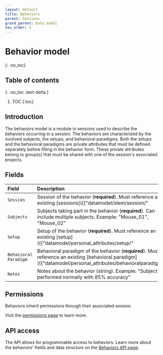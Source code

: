 ```yaml
---
layout: default
title: Behaviors
parent: Sessions
grand_parent: Data model
nav_order: 1
---
```


# Behavior model
{: .no_toc}

## Table of contents
{: .no_toc .text-delta }

1. TOC
{:toc}

## Introduction

The behaviors model is a module in sessions used to describe the behaviors occurring in a session. The behaviors are characterized by the involved subjects, the setups, and behavioral paradigms. Both the setups and the behavioral paradigms are private attributes that must be defined separately before filling in the behavior form. These private attributes belong to group(s) that must be shared with one of the session's associated projects.

## Fields

| Field | Description |
|:------|:------------|
| ``Session`` | Session of the behavior (**required**). Must reference an existing [sessions]({{"datamodel/stem/session/"|absolute_url}}). Example: "Training session #5" |
| ``Subjects`` | Subjects taking part in the behavior (**required**). Can include multiple subjects. Example: "Mouse_01", "Mouse_02" |
| ``Setup`` | Setup of the behavior (**required**). Must reference an existing [setup]({{"datamodel/personal_attributes/setup/"|absolute_url}}). Example: "Linear track A" |
| ``Behavioral Paradigm`` | Behavioral paradigm of the behavior (**required**). Must reference an existing [behavioral paradigm]({{"datamodel/personal_attributes/behavioralparadigm/"|absolute_url}}). Example: "Spatial alternation task" |
| ``Notes`` | Notes about the behavior (string). Example: "Subject performed normally with 85% accuracy" |

## Permissions

Behaviors inherit permissions through their associated session.

Visit the [permissions page]({{"datamodel/permissions/"|absolute_url}}) to learn more. 

## API access

The API allows for programmable access to behaviors. Learn more about the behaviors' fields and data structure on the [Behaviors API page]({{"api/modules/behavior/"|absolute_url}}).

